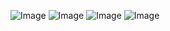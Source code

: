 ![Image](https://github.com/user-attachments/assets/789b727c-e755-4eb7-b0d2-f7933d1f39ff)
![Image](https://github.com/user-attachments/assets/bb21b932-0b22-4a3c-b15a-f7636835a0b7)
![Image](https://github.com/user-attachments/assets/f2ed72f2-a50f-4a14-b21f-aed5164eb0d1)
![Image](https://github.com/user-attachments/assets/677bea73-5dc7-4762-b3d1-6fbdd6386067)
